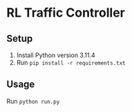 # RL Traffic Controller

## Setup

1. Install Python version 3.11.4
2. Run `pip install -r requirements.txt`

## Usage

Run `python run.py`
